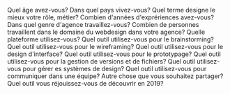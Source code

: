 Quel âge avez-vous?
Dans quel pays vivez-vous?
Quel terme designe le mieux votre rôle, métier?
Combien d'années d'exprériences avez-vous?
Dans quel genre d'agence travaillez-vous?
Combien de personnes travaillent dans le domaine du webdesign dans votre agence?
Quelle plateforme utilisez-vous?
Quel outil utilisez-vous pour le brainstorming?
Quel outil utilisez-vous pour le wireframing?
Quel outil utilisez-vous pour le design d'interface?
Quel outil utilisez-vous pour le prototypage?
Quel outil utilisez-vous pour la gestion de versions et de fichiers?
Quel outil utilisez-vous pour gérer es systèmes de design?
Quel outil utilisez-vous pour communiquer dans une équipe?
Autre chose que vous souhaitez partager?
Quel outil vous réjouissez-vous de découvrir en 2019?
